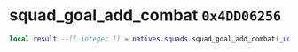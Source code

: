 # squad_goal_add_combat `0x4DD06256`

```lua
local result --[[ integer ]] = natives.squads.squad_goal_add_combat(_unk0 --[[ integer ]], _unk1 --[[ integer ]], _unk2 --[[ integer ]], _unk3 --[[ integer ]])
```